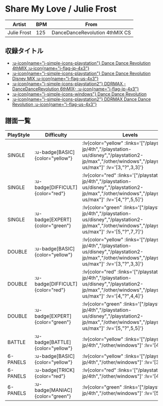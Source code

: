 # Share My Love / Julie Frost

|Artist|BPM|From|
|------|---|----|
|Julie Frost|125|DanceDanceRevolution 4thMIX CS|

## 収録タイトル

- [ :u-icon{name="i-simple-icons-playstation"} Dance Dance Revolution 4thMIX :u-icon{name="i-flag-jp-4x3"} ](/playstation-jp/4th)
- [ :u-icon{name="i-simple-icons-playstation"} Dance Dance Revolution Disney MIX :u-icon{name="i-flag-us-4x3"} ](/playstation-us/disney)
- [ :u-icon{name="i-simple-icons-playstation2"} DDRMAX -DanceDanceRevolution 6thMIX- :u-icon{name="i-flag-jp-4x3"} ](/playstation2-jp/max)
- [ :u-icon{name="i-simple-icons-windows"} Dance Dance Revolution](/other/windows)
- [ :u-icon{name="i-simple-icons-playstation2"} DDRMAX Dance Dance Revolution :u-icon{name="i-flag-us-4x3"} ](/playstation2-us/max)

## 譜面一覧

|PlayStyle|Difficulty|Levels|Notes|Movie|
|---------|----------|------|-----|-----|
|SINGLE| :u-badge[BASIC]{color="yellow"} | :lv{color="yellow" :links='["/playstation-jp/4th","/playstation-us/disney","/playstation2-jp/max","/other/windows","/playstation2-us/max"]' :lv='[3,"?",3,3]'} |176/0||
|SINGLE| :u-badge[DIFFICULT]{color="red"} | :lv{color="red" :links='["/playstation-jp/4th","/playstation-us/disney","/playstation2-jp/max","/other/windows","/playstation2-us/max"]' :lv='[4,"?",5,5]'} |196/0||
|SINGLE| :u-badge[EXPERT]{color="green"} | :lv{color="green" :links='["/playstation-jp/4th","/playstation-us/disney","/playstation2-jp/max","/other/windows","/playstation2-us/max"]' :lv='[5,"?",7,7]'} |333/0||
|DOUBLE| :u-badge[BASIC]{color="yellow"} | :lv{color="yellow" :links='["/playstation-jp/4th","/playstation-us/disney","/playstation2-jp/max","/other/windows","/playstation2-us/max"]' :lv='[3,"?",3,3]'} |178/0||
|DOUBLE| :u-badge[DIFFICULT]{color="red"} | :lv{color="red" :links='["/playstation-jp/4th","/playstation-us/disney","/playstation2-jp/max","/other/windows","/playstation2-us/max"]' :lv='[4,"?",4,4]'} |224/0||
|DOUBLE| :u-badge[EXPERT]{color="green"} | :lv{color="green" :links='["/playstation-jp/4th","/playstation-us/disney","/playstation2-jp/max","/other/windows","/playstation2-us/max"]' :lv='[5,"?",5,5]'} |334/0||
|BATTLE| :u-badge[BATTLE]{color="yellow"} | :lv{color="yellow" :links='["/playstation-jp/4th","/other/windows"]' :lv='[4]'} |||
|6-PANELS| :u-badge[BASIC]{color="yellow"} | :lv{color="yellow" :links='["/playstation-jp/4th","/other/windows"]' :lv='[3]'} |176/0||
|6-PANELS| :u-badge[TRICK]{color="red"} | :lv{color="red" :links='["/playstation-jp/4th","/other/windows"]' :lv='[4]'} |196/0||
|6-PANELS| :u-badge[MANIAC]{color="green"} | :lv{color="green" :links='["/playstation-jp/4th","/other/windows"]' :lv='[5]'} |332/0||
